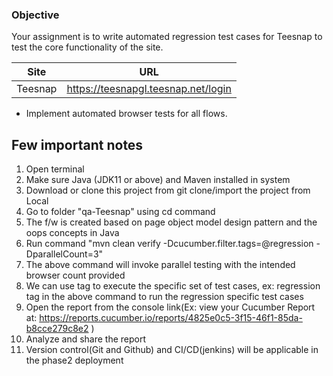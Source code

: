 ### Objective

Your assignment is to write automated regression test cases for Teesnap to test the core functionality of the site.

| Site    | URL      |
|---------| -------- |
| Teesnap |https://teesnapgl.teesnap.net/login|

-   Implement automated browser tests for all flows.

## Few important notes

1. Open terminal
2. Make sure Java (JDK11 or above) and Maven installed in system
3. Download or clone this project from git clone/import the project from Local 
2. Go to folder "qa-Teesnap" using cd command
3. The f/w is created based on page object model design pattern and the oops concepts in Java
3. Run command "mvn clean verify -Dcucumber.filter.tags=@regression  -DparallelCount=3"
4. The above command will invoke parallel testing with the intended browser count provided
5. We can use tag to execute the specific set of test cases, ex: regression tag in the above command to run the regression specific test cases
5. Open the report from the console link(Ex: view your Cucumber Report at: https://reports.cucumber.io/reports/4825e0c5-3f15-46f1-85da-b8cce279c8e2 )
7. Analyze and share the report
8. Version control(Git and Github) and CI/CD(jenkins) will be applicable in the phase2 deployment
